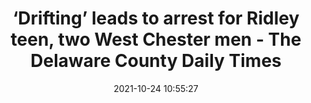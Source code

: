 ---
"title": "‘Drifting’ leads to arrest for Ridley teen, two West Chester men - The Delaware County Daily Times"
"date": "2021-10-24 10:55:27"
"feed_name": "GOOGLENEWSINDUSTRIAL"
"feed_website": "https://news.google.com/search?q=industrial%2Bincident&hl=en-US&gl=US&ceid=US:en"
"feed_rss": "https://news.google.com/rss/search?q=industrial%2Bincident&hl=en-US&gl=US&ceid=US:en"
"link": "https://www.delcotimes.com/2021/10/24/drifting-leads-to-arrest-for-ridley-teen-two-west-chester-men/"
"source": "{'href': 'https://www.delcotimes.com', 'title': 'The Delaware County Daily Times'}"
"file": "_posts/2021-1-1-a3021cbed9fe23c2d9c26290c642026ecfab0e16.md"
"accident": "1"
"drilling": "0"
"dead": "0"
"injured": "0"
"arrested": "0"
"place": "unknown place"
"where": "unknown site"
"causes": "unknown"
"place_uri": "unknown place"
---